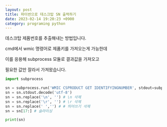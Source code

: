 ```yaml
---
layout: post
title: 파이썬으로 데스크탑 SN 출력하기
date: 2023-02-14 19:20:23 +0900
category: programing python
---
```


데스크탑 제품번호를 추출해내는 방법입니다.

cmd에서 wmic 명령어로 제품키를 가져오는게 가능한데

이를 응용해 subprocess 모듈로 결과값을 가져오고

필요한 값만 잘라서 가져왔습니다.

```python
import subprocess

sn = subprocess.run('WMIC CSPRODUCT GET IDENTIFYINGNUMBER', stdout=subprocess.PIPE)
sn = sn.stdout.decode('utf-8')
sn = sn.replace('\n', '') # \n 삭제
sn = sn.replace('\r', '') # \r 삭제
sn = sn.replace(' ','') # # 띄어쓰기 삭제
sn = sn[17:] # 슬라이싱

print(sn)
```
